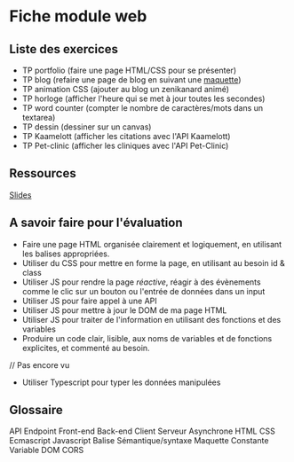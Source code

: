 # Fiche module web

## Liste des exercices

- TP portfolio (faire une page HTML/CSS pour se présenter)
- TP blog (refaire une page de blog en suivant une [maquette](https://www.figma.com/file/SA0ZtLYpmSP4QipNnFDOxA/POEI---Blog?node-id=0%3A1))
- TP animation CSS (ajouter au blog un zenikanard animé)
- TP horloge (afficher l'heure qui se met à jour toutes les secondes)
- TP word counter (compter le nombre de caractères/mots dans un textarea)
- TP dessin (dessiner sur un canvas)
- TP Kaamelott (afficher les citations avec l'API Kaamelott)
- TP Pet-clinic (afficher les cliniques avec l'API Pet-Clinic)

## Ressources

[Slides](https://docs.google.com/presentation/d/1CHfvUrjivQgOeZRUyMrAceleEy5ygVtHeAtEYfmsEM0/edit?usp=sharing)

## A savoir faire pour l'évaluation

- Faire une page HTML organisée clairement et logiquement, en utilisant les balises appropriées.
- Utiliser du CSS pour mettre en forme la page, en utilisant au besoin id & class
- Utiliser JS pour rendre la page *réactive*, réagir à des évènements comme le clic sur un bouton ou l'entrée de données dans un input
- Utiliser JS pour faire appel à une API
- Utiliser JS pour mettre à jour le DOM de ma page HTML
- Utiliser JS pour traiter de l'information en utilisant des fonctions et des variables 
- Produire un code clair, lisible, aux noms de variables et de fonctions explicites, et commenté au besoin.

// Pas encore vu
- Utiliser Typescript pour typer les données manipulées

## Glossaire
API
Endpoint
Front-end
Back-end
Client
Serveur
Asynchrone
HTML
CSS
Ecmascript
Javascript
Balise
Sémantique/syntaxe
Maquette
Constante
Variable
DOM
CORS